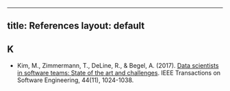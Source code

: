
---
title: References
layout: default
---


## K

- [](#Kim17) Kim, M., Zimmermann, T., DeLine, R., & Begel, A. (2017). [Data scientists in software teams: State of the art and challenges](https://andrewbegel.com/papers/data-scientists.pdf). 
IEEE Transactions on Software Engineering, 44(11), 1024-1038.
